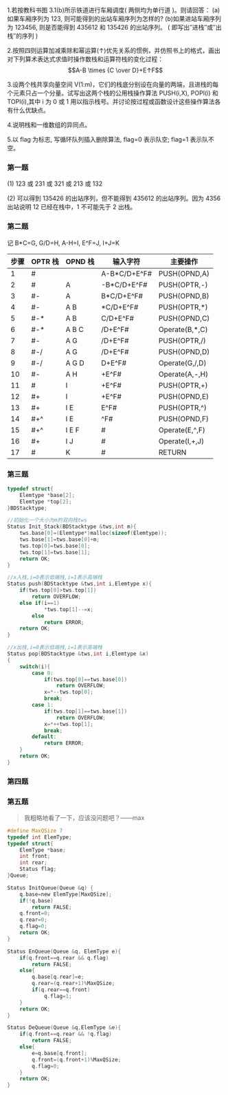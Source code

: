 1.若按教科书图 3.1(b)所示铁道进行车厢调度( 两侧均为单行道 )。则请回答： (a)如果车厢序列为 123, 则可能得到的出站车厢序列为怎样的? (b)如果进站车厢序列为 123456, 则是否能得到 435612 和 135426 的出站序列。 ( 即写出″进栈″或″出栈″的序列 )

2.按照四则运算加减乘除和幂运算(↑)优先关系的惯例，并仿照书上的格式，画出对下列算术表达式求值时操作数栈和运算符栈的变化过程： $$A-B \times {C \over D}+E↑F$$

3.设两个栈共享向量空间 V(1:m)，它们的栈底分别设在向量的两端，且进栈的每个元素只占一个分量。试写出这两个栈的公用栈操作算法 PUSH(i,X), POPI(i) 和 TOPI(i),其中 i 为 0 或 1 用以指示栈号。并讨论按过程或函数设计这些操作算法各有什么优缺点。

4.说明栈和一维数组的异同点。

5.以 flag 为标志, 写循环队列插入删除算法, flag=0 表示队空; flag=1 表示队不空。

### 第一题

(1) 123 或 231 或 321 或 213 或 132 

(2) 可以得到 135426 的出站序列，但不能得到 435612 的出站序列。因为 4356 出站说明 12 已经在栈中，1 不可能先于 2 出栈。

### 第二题


记 B*C=G, G/D=H, A-H=I, E^F=J, I+J=K

| 步骤   | OPTR 栈 | OPND 栈 | 输入字符         | 主要操作           |
| ---- | ------ | ------ | ------------ | -------------- |
| 1    | #      |        | A-B*C/D+E^F# | PUSH(OPND,A)   |
| 2    | #      | A      | -B*C/D+E^F#  | PUSH(OPTR,-)   |
| 3    | \#-    | A      | B*C/D+E^F#   | PUSH(OPND,B)   |
| 4    | \#-    | A B    | *C/D+E^F#    | PUSH(OPTR,*)   |
| 5    | \#-*   | A B    | C/D+E^F#     | PUSH(OPND,C)   |
| 6    | \#-*   | A B C  | /D+E^F#      | Operate(B,*,C) |
| 7    | \#-    | A G    | /D+E^F#      | PUSH(OPTR,/)   |
| 8    | \#-/   | A G    | /D+E^F#      | PUSH(OPND,D)   |
| 9    | \#-/   | A G D  | D+E^F#       | Operate(G,/,D) |
| 10   | \#-    | A H    | +E^F#        | Operate(A,-,H) |
| 11   | \#     | I      | +E^F#        | PUSH(OPTR,+)   |
| 12   | \#+    | I      | +E^F#        | PUSH(OPND,E)   |
| 13   | \#+    | I E    | E^F#         | PUSH(OPTR,^)   |
| 14   | \#+^   | I E    | ^F#          | PUSH(OPND,F)   |
| 15   | \#+^   | I E F  | \#           | Operate(E,^,F) |
| 16   | \#+    | I J    | \#           | Operate(I,+,J) |
| 17   | \#     | K      | \#           | RETURN         |



### 第三题

```c
typedef struct{
	Elemtype *base[2];
	Elemtype *top[2];
}BDStacktype;

//初始化一个大小为m的双向栈tws
Status Init_Stack(BDStacktype &tws,int m){
	tws.base[0]=(Elemtype*)malloc(sizeof(Elemtype));
	tws.base[1]=tws.base[0]+m;
	tws.top[0]=tws.base[0];
	tws.top[1]=tws.base[1];
	return OK;
}

//x入栈,i=0表示低端栈,i=1表示高端栈
Status push(BDStacktype &tws,int i,Elemtype x){
	if(tws.top[0]>tws.top[1])
		return OVERFLOW;
	else if(i==1)
			*tws.top[1]--=x;
		else
			return ERROR;
	return OK;
}

//x出栈,i=0表示低端栈,i=1表示高端栈
Status pop(BDStacktype &tws,int i,Elemtype &x)
{
	switch(i){
		case 0:
			if(tws.top[0]==tws.base[0])
				return OVERFLOW;
			x=*--tws.top[0];
			break;
		case 1:
			if(tws.top[1]==tws.base[1])
				return OVERFLOW;
			x=*++tws.top[1];
			break;
		default:
			return ERROR;
	}
	return OK;
}
```

### 第四题





### 第五题

> 我粗略地看了一下，应该没问题吧？——max

```C
#define MaxQSize 7
typedef int ElemType;
typedef struct{
	ElemType *base;
	int front;
	int rear;
	Status flag; 
}Queue;

Status InitQueue(Queue &q) {
	q.base=new ElemType[MaxQSize];
	if(!q.base) 
		return FALSE;
	q.front=0; 
	q.rear=0; 
	q.flag=0;
	return OK;
} 

Status EnQueue(Queue &q, ElemType e){
	if(q.front==q.rear && q.flag) 
		return FALSE;
	else{
		q.base[q.rear]=e;
		q.rear=(q.rear+1)%MaxQSize;
		if(q.rear==q.front)
			q.flag=1;
	} 
	return OK;
}

Status DeQueue(Queue &q,ElemType &e){
	if(q.front==q.rear && !q.flag)
		return FALSE; 
	else{
		e=q.base[q.front];
		q.front=(q.front+1)%MaxQSize;
		q.flag=0;
	} 
	return OK;
}
```

